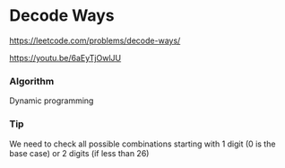 # Decode Ways

https://leetcode.com/problems/decode-ways/

https://youtu.be/6aEyTjOwlJU

### Algorithm
Dynamic programming

### Tip
We need to check all possible combinations starting with 1 digit (0 is the base case) or 2 digits (if less than 26) 